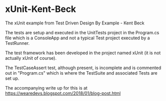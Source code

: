 # xUnit-Kent-Beck
The xUnit example from Test Driven Design By Example - Kent Beck

The tests are setup and executed in the UnitTests project in the Program.cs file which is a ConsoleApp and not a typical Test project executed by a TestRunner.  

The test framework has been developed in the project named xUnit (it is not actually xUnit of course). 

The TestCaseAssert test, although present, is incomplete and is commented out in "Program.cs" which is where the TestSuite and associated Tests are set up.

The accompanying write up for this is at https://wearedevs.blogspot.com/2018/01/blog-post.html
